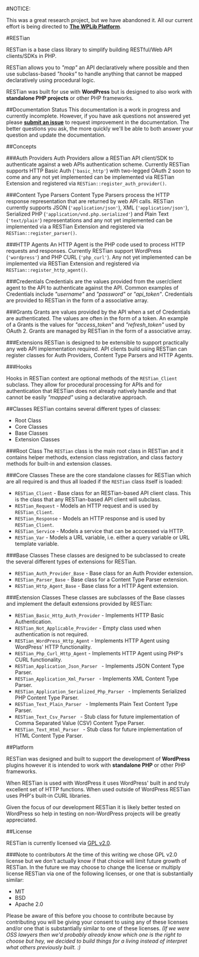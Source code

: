 #NOTICE:

This was a great research project, but we have abandoned it.  All our current effort is being directed to [**The WPLib Platform**](http://github.com/wplib).

#RESTian

RESTian is a base class library to simplify building RESTful/Web API clients/SDKs in PHP.  

RESTian allows you to _"map"_ an API declaratively where possible and then use subclass-based _"hooks"_ to handle anything that cannot be mapped declaratively using procedural logic.

RESTian was built for use with **WordPress** but is designed to also work with **standalone PHP projects** or other PHP frameworks.

##Documentation Status
This documentation is a work in progress and currently incomplete. However, if you have ask questions not answered yet please [**submit an issue**](https://github.com/newclarity/restian/issues) to request improvement in the documentation. The better questions you ask, the more quickly we'll be able to both answer your question and update the documentation.

##Concepts

###Auth Providers
Auth Providers allow a RESTian API client/SDK to authenticate against a web APIs authentication scheme. Currently RESTian supports HTTP Basic Auth (`'basic_http'`) with two-legged OAuth 2 soon to come and any not yet implemented can be implemented via RESTian Extension and registered via `RESTian::register_auth_provider()`. 

###Content Type Parsers
Content Type Parsers process the HTTP response representation that are returned by web API calls. RESTian currently supports JSON (`'application/json'`), XML (`'application/json'`), Serialized PHP (`'application/vnd.php.serialized'`) and Plain Text (`'text/plain'`) representations and any not yet implemented can be implemented via a RESTian Extension and registered via `RESTian::register_parser()`. 

###HTTP Agents 
An HTTP Agent is the PHP code used to process HTTP requests and responses. Currently RESTian support WordPress (`'wordpress'`) and PHP CURL (`'php_curl'`). Any not yet implemented can be implemented via RESTian Extension and registered via `RESTian::register_http_agent()`. 

###Credentials
Credentials are the values provided from the user/client agent to the API to authenticate against the API. Common examples of Credentials include _"username"_ and _"password"_ or _"api_token"_. Credentials are provided to RESTian in the form of a associative array.

###Grants 
Grants are values provided by the API when a set of Credentials are authenticated. The values are often in the form of a token. An example of a Grants is the values for _"access_token"_ and _"refresh_token"_ used by OAuth 2. Grants are managed by RESTian in the form of a associative array.

###Extensions
RESTian is designed to be extensible to support practically any web API implementation required. API clients build using RESTian can register classes for Auth Providers, Content Type Parsers and HTTP Agents.

###Hooks

Hooks in RESTian context are optional methods of the `RESTian_Client` subclass. They allow for procedural processing for APIs and for authentication that RESTian does not already natively handle and that cannot be easily _"mapped"_ using a declarative approach.


##Classes
RESTian contains several different types of classes:

- Root Class
- Core Classes
- Base Classes
- Extension Classes

###Root Class
The `RESTian` class is the main root class in RESTian and it contains helper methods, extension class registration, and class factory methods for built-in and extension classes.

###Core Classes
These are the core standalone classes for RESTian which are all required is and thus all loaded if the `RESTian` class itself is loaded:
- `RESTian_Client` - Base class for an RESTian-based API client class. This is the class that any RESTian-based API client will subclass.
- `RESTian_Request` - Models an HTTP request and is used by `RESTian_Client`.
- `RESTian_Response` - Models an HTTP response and is used by `RESTian_Client`.
- `RESTian_Service` - Models a service that can be acccessed via HTTP. 
- `RESTian_Var` - Models a URL variable, i.e. either a query variable or URL template variable.

###Base Classes
These classes are designed to be subclassed to create the several different types of extensions for RESTian.

- `RESTian_Auth_Provider_Base` - Base class for an Auth Provider extension.
- `RESTian_Parser_Base` - Base class for a Content Type Parser extension.
- `RESTian_Http_Agent_Base` - Base class for a HTTP Agent extension.

###Extension Classes
These classes are subclasses of the Base classes and implement the default extensions provided by RESTian:

- `RESTian_Basic_Http_Auth_Provider` - Implements HTTP Basic Authentication.
- `RESTian_Not_Applicable_Provider` - Empty class used when authentication is not required.
- `RESTian_WordPress_Http_Agent` - Implements HTTP Agent using WordPress' HTTP functionality.
- `RESTian_Php_Curl_Http_Agent` - Implements HTTP Agent using PHP's CURL functionality.
- `RESTian_Application_Json_Parser ` - Implements JSON Content Type Parser.
- `RESTian_Application_Xml_Parser ` - Implements XML Content Type Parser.
- `RESTian_Application_Serialized_Php_Parser ` - Implements Serialized PHP Content Type Parser.
- `RESTian_Text_Plain_Parser ` - Implements Plain Text Content Type Parser.
- `RESTian_Text_Csv_Parser ` - Stub class for future implementation of Comma Separated Value (CSV) Content Type Parser.
- `RESTian_Text_Html_Parser ` - Stub class for future implementation of HTML Content Type Parser.



##Platform

RESTian was designed and built to support the development of **WordPress** plugins however it is intended to work with **standalone PHP** or other PHP frameworks.

When RESTian is used with WordPress it uses WordPress' built in and truly excellent set of HTTP functions.  When used outside of WordPress RESTian uses PHP's built-in CURL libraries. 

Given the focus of our development RESTian it is likely better tested on WordPress so help in testing on non-WordPress projects will be greatly appreciated.

##License

RESTian is currently licensed via [GPL v2.0](http://www.gnu.org/licenses/gpl-2.0.html). 

###Note to contributors
At the time of this writing we chose GPL v2.0 license but we don't actually know if that choice will limit future growth of RESTian. In the future we may choose to change the license or multiply license RESTian via one of the following licenses, or one that is substantially similar:

- MIT
- BSD
- Apache 2.0

Please be aware of this before you choose to contribute because by contributing you will be giving your consent to using any of these licenses and/or one that is substantially similar to one of these licenses. _(If we were OSS lawyers then we'd probably already know which one is the right to choose but hey, we decided to build things for a living instead of interpret what others previously built. :)_
